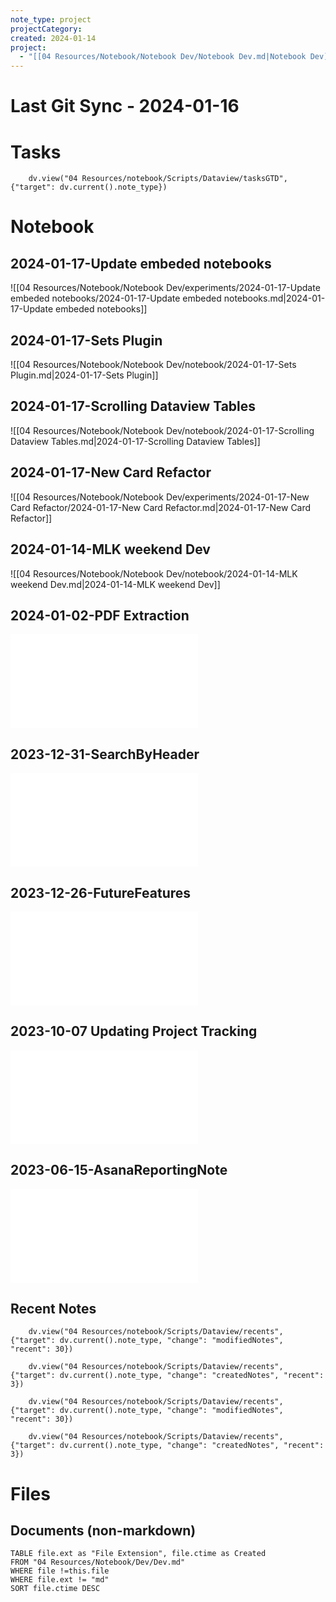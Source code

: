 ```yaml
---
note_type: project
projectCategory: 
created: 2024-01-14
project:
  - "[[04 Resources/Notebook/Notebook Dev/Notebook Dev.md|Notebook Dev]]"
---
```

# **Last Git Sync** - 2024-01-16

# Tasks
```dataviewjs
    dv.view("04 Resources/notebook/Scripts/Dataview/tasksGTD", {"target": dv.current().note_type})
```
# Notebook
## 2024-01-17-Update embeded notebooks
 ![[04 Resources/Notebook/Notebook Dev/experiments/2024-01-17-Update embeded notebooks/2024-01-17-Update embeded notebooks.md|2024-01-17-Update embeded notebooks]]
## 2024-01-17-Sets Plugin
 ![[04 Resources/Notebook/Notebook Dev/notebook/2024-01-17-Sets Plugin.md|2024-01-17-Sets Plugin]]
## 2024-01-17-Scrolling Dataview Tables
 ![[04 Resources/Notebook/Notebook Dev/notebook/2024-01-17-Scrolling Dataview Tables.md|2024-01-17-Scrolling Dataview Tables]]
## 2024-01-17-New Card Refactor
 ![[04 Resources/Notebook/Notebook Dev/experiments/2024-01-17-New Card Refactor/2024-01-17-New Card Refactor.md|2024-01-17-New Card Refactor]]

## 2024-01-14-MLK weekend Dev
 ![[04 Resources/Notebook/Notebook Dev/notebook/2024-01-14-MLK weekend Dev.md|2024-01-14-MLK weekend Dev]]
## 2024-01-02-PDF Extraction
![2024-01-02-PDF Extraction](04%20Resources/Notebook/Notebook%20Dev/notebook/2024-01-02-PDF%20Extraction.md)

## 2023-12-31-SearchByHeader

![2023-12-31-SearchByHeader](04%20Resources/Notebook/Notebook%20Dev/notebook/2023-12-31-SearchByHeader.md)
## 2023-12-26-FutureFeatures
![2023-12-26-FutureFeatures](04%20Resources/Notebook/Notebook%20Dev/notebook/2023-12-26-FutureFeatures.md)


## 2023-10-07 Updating Project Tracking
![2023-10-07 UpdatingProjectTracking](04%20Resources/Notebook/Notebook%20Dev/notebook/2023-10-07%20UpdatingProjectTracking.md)

## 2023-06-15-AsanaReportingNote
![2023-06-15-AsanaReportingNotes](04%20Resources/Notebook/Notebook%20Dev/notebook/2023-06-15-AsanaReportingNotes.md)



## Recent Notes 
```dataviewjs
    dv.view("04 Resources/notebook/Scripts/Dataview/recents", {"target": dv.current().note_type, "change": "modifiedNotes", "recent": 30})
```
```dataviewjs
    dv.view("04 Resources/notebook/Scripts/Dataview/recents", {"target": dv.current().note_type, "change": "createdNotes", "recent": 3})
```
```dataviewjs
    dv.view("04 Resources/notebook/Scripts/Dataview/recents", {"target": dv.current().note_type, "change": "modifiedNotes", "recent": 30})
```
```dataviewjs
    dv.view("04 Resources/notebook/Scripts/Dataview/recents", {"target": dv.current().note_type, "change": "createdNotes", "recent": 3})
```
# Files 
## Documents (non-markdown)
```dataview
TABLE file.ext as "File Extension", file.ctime as Created
FROM "04 Resources/Notebook/Dev/Dev.md"
WHERE file !=this.file
WHERE file.ext != "md"
SORT file.ctime DESC
```

